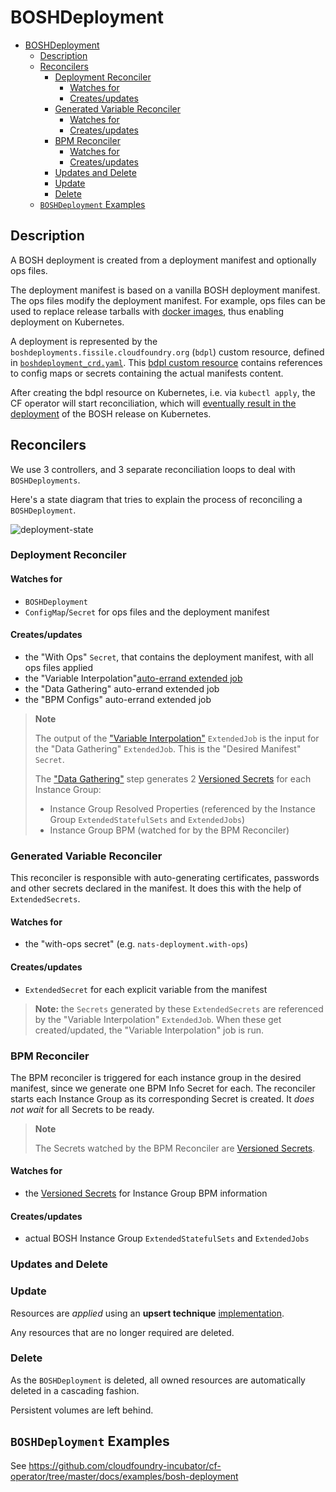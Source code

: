 # BOSHDeployment

- [BOSHDeployment](#boshdeployment)
  - [Description](#description)
  - [Reconcilers](#reconcilers)
    - [Deployment Reconciler](#deployment-reconciler)
      - [Watches for](#watches-for)
      - [Creates/updates](#createsupdates)
    - [Generated Variable Reconciler](#generated-variable-reconciler)
      - [Watches for](#watches-for-1)
      - [Creates/updates](#createsupdates-1)
    - [BPM Reconciler](#bpm-reconciler)
      - [Watches for](#watches-for-2)
      - [Creates/updates](#createsupdates-2)
    - [Updates and Delete](#updates-and-delete)
    - [Update](#update)
    - [Delete](#delete)
  - [`BOSHDeployment` Examples](#boshdeployment-examples)

## Description

A BOSH deployment is created from a deployment manifest and optionally ops files.

The deployment manifest is based on a vanilla BOSH deployment manifest.
The ops files modify the deployment manifest. For example, ops files can be used to replace release tarballs with [docker images](https://ci.flintstone.cf.cloud.ibm.com/teams/containerization/pipelines/release-images), thus enabling deployment on Kubernetes.

A deployment is represented by the `boshdeployments.fissile.cloudfoundry.org` (`bdpl`) custom resource, defined in [`boshdeployment_crd.yaml`](https://github.com/cloudfoundry-incubator/cf-operator/tree/master/deploy/helm/cf-operator/templates/fissile_v1alpha1_boshdeployment_crd.yaml).
This [bdpl custom resource](https://github.com/cloudfoundry-incubator/cf-operator/tree/master/docs/examples/bosh-deployment/boshdeployment.yaml) contains references to config maps or secrets containing the actual manifests content.

After creating the bdpl resource on Kubernetes, i.e. via `kubectl apply`, the CF operator will start reconciliation, which will [eventually result in the deployment](https://docs.google.com/drawings/d/126ExNqPxDg1LcB14pbtS5S-iJzLYPyXZ5Jr9vTfFqXA/edit?usp=sharing) of the BOSH release on Kubernetes.

## Reconcilers

We use 3 controllers, and 3 separate reconciliation loops to deal with `BOSHDeployments`.

Here's a state diagram that tries to explain the process of reconciling a `BOSHDeployment`.

![deployment-state](https://docs.google.com/drawings/d/e/2PACX-1vTsCO5USd8AJIk_uHMRKl0NABuW85uVGJNebNvgI0Hz_9jhle6fcynLTcHh8cxW6lMgaV_DWyPEvm2-/pub?w=3161&h=2376)

### Deployment Reconciler

#### Watches for

- `BOSHDeployment`
- `ConfigMap`/`Secret` for ops files and the deployment manifest

#### Creates/updates

- the "With Ops" `Secret`, that contains the deployment manifest, with all ops files applied
- the "Variable Interpolation"[auto-errand extended job](https://github.com/cloudfoundry-incubator/cf-operator/tree/master/docs/controllers/extendedjob.md#one-off-jobs-auto-errands)
- the "Data Gathering" auto-errand extended job
- the "BPM Configs" auto-errand extended job

> **Note**
>
> The output of the ["Variable Interpolation"](https://github.com/cloudfoundry-incubator/cf-operator/tree/master/docs/commands/cf-operator_util_variable-interpolation.md) `ExtendedJob` is the input for the "Data Gathering" `ExtendedJob`. This is the "Desired Manifest" `Secret`.
>
> The ["Data Gathering"](https://github.com/cloudfoundry-incubator/cf-operator/tree/master/docs/commands/cf-operator_util_data-gather.md) step generates 2 [Versioned Secrets](extendedjob.md#versioned-secrets) for each Instance Group:
>
> - Instance Group Resolved Properties (referenced by the Instance Group `ExtendedStatefulSets` and `ExtendedJobs`)
> - Instance Group BPM (watched for by the BPM Reconciler)
>

### Generated Variable Reconciler

This reconciler is responsible with auto-generating certificates, passwords and other secrets declared in the manifest. It does this with the help of `ExtendedSecrets`.

#### Watches for

- the "with-ops secret" (e.g. `nats-deployment.with-ops`)

#### Creates/updates

- `ExtendedSecret` for each explicit variable from the manifest

> **Note:** the `Secrets` generated by these `ExtendedSecrets` are referenced by the "Variable Interpolation" `ExtendedJob`.
> When these get created/updated, the "Variable Interpolation" job is run.

### BPM Reconciler

The BPM reconciler is triggered for each instance group in the desired manifest, since we generate one BPM Info Secret for each. The reconciler starts each Instance Group as its corresponding Secret is created. It *does not wait* for all Secrets to be ready.

> **Note**
>
> The Secrets watched by the BPM Reconciler are [Versioned Secrets](extendedjob.md#versioned-secrets).

#### Watches for

- the [Versioned Secrets](extendedjob.md#versioned-secrets) for Instance Group BPM information

#### Creates/updates

- actual BOSH Instance Group `ExtendedStatefulSets` and `ExtendedJobs`

### Updates and Delete

### Update

Resources are _applied_ using an **upsert technique** [implementation](https://godoc.org/sigs.k8s.io/controller-runtime/pkg/controller/controllerutil#CreateOrUpdate).

Any resources that are no longer required are deleted.

### Delete

As the `BOSHDeployment` is deleted, all owned resources are automatically deleted in a cascading fashion.

Persistent volumes are left behind.

## `BOSHDeployment` Examples

See https://github.com/cloudfoundry-incubator/cf-operator/tree/master/docs/examples/bosh-deployment
